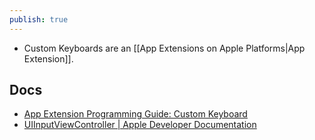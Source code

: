 ```yaml
---
publish: true
---
```

- Custom Keyboards are an [[App Extensions on Apple Platforms|App Extension]]. 
## Docs
- [App Extension Programming Guide: Custom Keyboard](https://developer.apple.com/library/archive/documentation/General/Conceptual/ExtensibilityPG/CustomKeyboard.html#//apple_ref/doc/uid/TP40014214-CH16) 
- [UIInputViewController | Apple Developer Documentation](https://developer.apple.com/documentation/uikit/uiinputviewcontroller) 